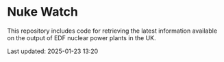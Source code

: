 # Nuke Watch

This repository includes code for retrieving the latest information available on the output of EDF nuclear power plants in the UK.

Last updated: 2025-01-23 13:20
